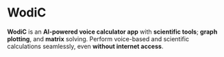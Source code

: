 # WodiC
**WodiC** is an **AI-powered voice calculator app** with **scientific tools**; **graph plotting**, and **matrix** solving. Perform voice-based and scientific calculations seamlessly, even **without internet access**.
